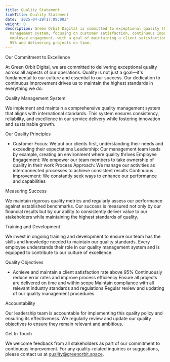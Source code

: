 ```yaml
---
title: Quality Statement
linkTitle: Quality Statement
date: '2025-04-29T17:09:00Z'
weight: 0
description: Green Orbit Digital is committed to exceptional quality through a comprehensive
  management system, focusing on customer satisfaction, continuous improvement, and
  employee engagement, with a goal of maintaining a client satisfaction rate above
  95% and delivering projects on time.
---
```



Our Commitment to Excellence

At Green Orbit Digital, we are committed to delivering exceptional quality across all aspects of our operations. Quality is not just a goal—it's fundamental to our culture and essential to our success. Our dedication to continuous improvement drives us to maintain the highest standards in everything we do.

Quality Management System

We implement and maintain a comprehensive quality management system that aligns with international standards. This system ensures consistency, reliability, and excellence in our service delivery while fostering innovation and sustainable growth.

Our Quality Principles

- Customer Focus: We put our clients first, understanding their needs and exceeding their expectations
 Leadership: Our management team leads by example, creating an environment where quality thrives
 Employee Engagement: We empower our team members to take ownership of quality in their work
 Process Approach: We manage our activities as interconnected processes to achieve consistent results
 Continuous Improvement: We constantly seek ways to enhance our performance and capabilities

Measuring Success

We maintain rigorous quality metrics and regularly assess our performance against established benchmarks. Our success is measured not only by our financial results but by our ability to consistently deliver value to our stakeholders while maintaining the highest standards of quality.

Training and Development

We invest in ongoing training and development to ensure our team has the skills and knowledge needed to maintain our quality standards. Every employee understands their role in our quality management system and is equipped to contribute to our culture of excellence.

Quality Objectives

- Achieve and maintain a client satisfaction rate above 95%
 Continuously reduce error rates and improve process efficiency
 Ensure all projects are delivered on time and within scope
 Maintain compliance with all relevant industry standards and regulations
 Regular review and updating of our quality management procedures

Accountability

Our leadership team is accountable for implementing this quality policy and ensuring its effectiveness. We regularly review and update our quality objectives to ensure they remain relevant and ambitious.

Get In Touch

We welcome feedback from all stakeholders as part of our commitment to continuous improvement. For any quality-related inquiries or suggestions, please contact us at quality@greenorbit.space.

<!-- Unsupported block type: divider -->